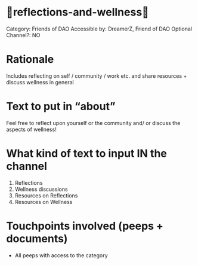 # 🌻reflections-and-wellness📔

Category: Friends of DAO
Accessible by: DreamerZ, Friend of DAO
Optional Channel?: NO

# Rationale

Includes reflecting on self / community / work etc. and share resources +  discuss wellness in general

# Text to put in “about”

Feel free to reflect upon yourself or the community and/ or discuss the aspects of wellness!

# What kind of text to input IN the channel

1. Reflections
2. Wellness discussions
3. Resources on Reflections
4. Resources on Wellness

# Touchpoints involved (peeps + documents)

- All peeps with access to the category